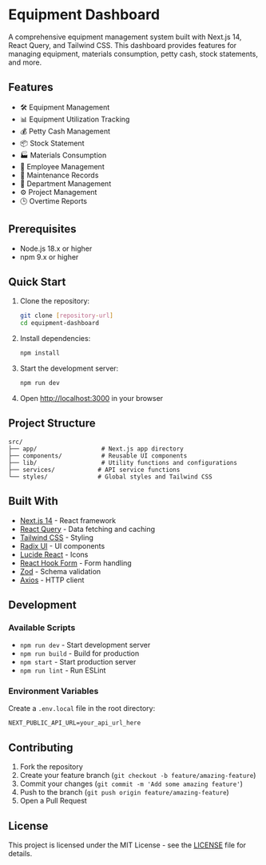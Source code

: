 # Equipment Dashboard

A comprehensive equipment management system built with Next.js 14, React Query, and Tailwind CSS. This dashboard provides features for managing equipment, materials consumption, petty cash, stock statements, and more.

## Features

- 🛠 Equipment Management
- 📊 Equipment Utilization Tracking
- 💰 Petty Cash Management
- 📦 Stock Statement
- 🏭 Materials Consumption
- 👥 Employee Management
- 📝 Maintenance Records
- 🏢 Department Management
- ⚙️ Project Management
- 🕒 Overtime Reports

## Prerequisites

- Node.js 18.x or higher
- npm 9.x or higher

## Quick Start

1. Clone the repository:
   ```bash
   git clone [repository-url]
   cd equipment-dashboard
   ```

2. Install dependencies:
   ```bash
   npm install
   ```

3. Start the development server:
   ```bash
   npm run dev
   ```

4. Open [http://localhost:3000](http://localhost:3000) in your browser

## Project Structure

```
src/
├── app/                  # Next.js app directory
├── components/           # Reusable UI components
├── lib/                  # Utility functions and configurations
├── services/            # API service functions
└── styles/              # Global styles and Tailwind CSS
```

## Built With

- [Next.js 14](https://nextjs.org/) - React framework
- [React Query](https://tanstack.com/query/latest) - Data fetching and caching
- [Tailwind CSS](https://tailwindcss.com/) - Styling
- [Radix UI](https://www.radix-ui.com/) - UI components
- [Lucide React](https://lucide.dev/) - Icons
- [React Hook Form](https://react-hook-form.com/) - Form handling
- [Zod](https://zod.dev/) - Schema validation
- [Axios](https://axios-http.com/) - HTTP client

## Development

### Available Scripts

- `npm run dev` - Start development server
- `npm run build` - Build for production
- `npm start` - Start production server
- `npm run lint` - Run ESLint

### Environment Variables

Create a `.env.local` file in the root directory:

```env
NEXT_PUBLIC_API_URL=your_api_url_here
```

## Contributing

1. Fork the repository
2. Create your feature branch (`git checkout -b feature/amazing-feature`)
3. Commit your changes (`git commit -m 'Add some amazing feature'`)
4. Push to the branch (`git push origin feature/amazing-feature`)
5. Open a Pull Request

## License

This project is licensed under the MIT License - see the [LICENSE](LICENSE) file for details.
